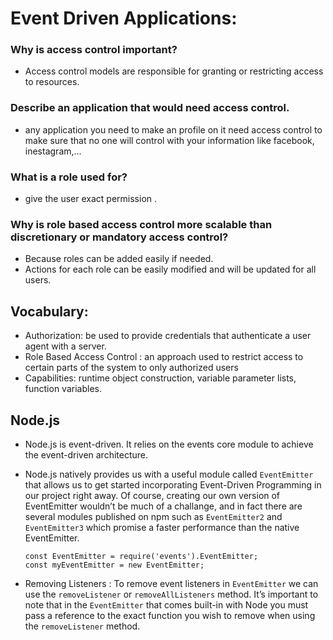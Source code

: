 # Event Driven Applications: 

### Why is access control important?
- Access control models are responsible for granting or restricting access to resources.  

### Describe an application that would need access control. 
- any application you need to make an profile on it  need access control to make sure that no one will control with your information like facebook, inestagram,...

### What is a role used for?
- give the user exact permission . 

### Why is role based access control more scalable than discretionary or mandatory access control? 
- Because roles can be added easily if needed.
- Actions for each role can be easily modified and will be updated for all users. 


## Vocabulary: 

- Authorization:  be used to provide credentials that authenticate a user agent with a server.
- Role Based Access Control : an approach used to restrict access to certain parts of the system to only authorized users 
- Capabilities: runtime object construction, variable parameter lists, function variables. 


## Node.js 

- Node.js is event-driven. It relies on the events core module to achieve the event-driven architecture. 

- Node.js natively provides us with a useful module called `EventEmitter` that allows us to get started incorporating Event-Driven Programming in our project right away. Of course, creating our own version of EventEmitter wouldn’t be much of a challange, and in fact there are several modules published on npm such as `EventEmitter2` and `EventEmitter3` which promise a faster performance than the native EventEmitter.
    ```
  const EventEmitter = require('events').EventEmitter;
  const myEventEmitter = new EventEmitter;
    ```
- Removing Listeners : To remove event listeners in `EventEmitter` we can use the `removeListener` or `removeAllListeners` method. It’s important to note that in the `EventEmitter` that comes built-in with Node you must pass a reference to the exact function you wish to remove when using the `removeListener` method.  